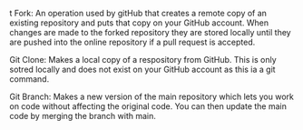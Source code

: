 t Fork: An operation used by gitHub that creates a remote copy of an existing repository and puts that copy on your GitHub account. When changes are made to the forked repository they are stored locally until they are pushed into the online repository if a pull request is accepted.

Git Clone: Makes a local copy of a respository from GitHub. This is only sotred locally and does not exist on your GitHub account as this ia a git command.

Git Branch: Makes a new version of the main repository which lets you work on code without affecting the original code. You can then update the main code by merging the branch with main.
